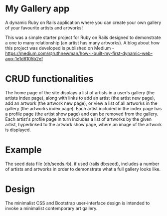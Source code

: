 # My Gallery app

A dynamic Ruby on Rails application where you can create your own gallery of your favourite artists and artworks! 

This was a simple starter project for Ruby on Rails designed to demonstrate a one to many relationship (an artist has many artworks). A blog about how this project was developed is published on Medium - https://medium.com/@ruthnewman/how-i-built-my-first-dynamic-web-app-1e1d6105b2ef

# CRUD functionalities

The home page of the site displays a list of artists in a user's gallery (the artists index page), along with links to add an artist (the artist new page), add an artwork (the artwork new page), or view a list of all artworks in the gallery (the artworks index page). Each artist included in the index page has a profile page (the artist show page) and can be removed from the gallery. Each artist's profile page in turn includes a list of artworks by the given artist, hyperlinked to the artwork show page, where an image of the artwork is displayed.

# Example

The seed data file (db/seeds.rb), if used (rails db:seed), includes a number of artists and artworks in order to demonstrate what a full gallery looks like. 

# Design

The minimalist CSS and Bootstrap user-interface design is intended to invoke a minimalist contemporary art gallery.
